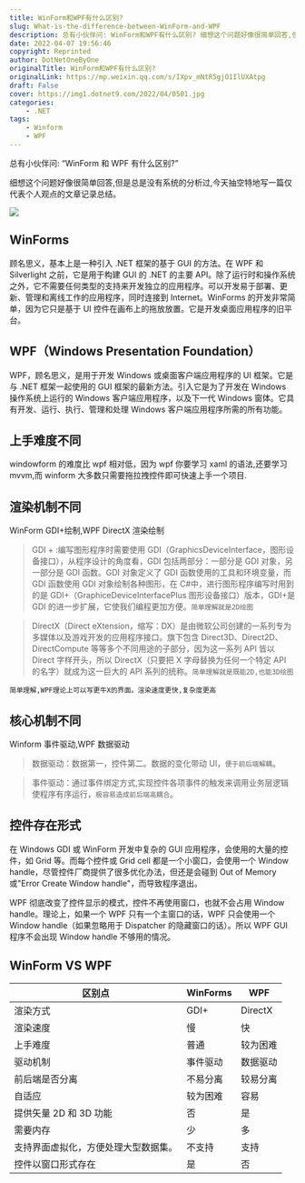 ```yaml
---
title: WinForm和WPF有什么区别?
slug: What-is-the-difference-between-WinForm-and-WPF
description: 总有小伙伴问: WinForm和WPF有什么区别? 细想这个问题好像很简单回答,但是总是没有系统的分析过,今天抽空特地写一篇仅代表个人观点的文章记录总结。
date: 2022-04-07 19:56:46
copyright: Reprinted
author: DotNetOneByOne
originalTitle: WinForm和WPF有什么区别?
originalLink: https://mp.weixin.qq.com/s/IXpv_mNtR5gjO1IlUXAtpg
draft: False
cover: https://img1.dotnet9.com/2022/04/0501.jpg
categories: 
    - .NET
tags: 
    - Winform
    - WPF
---
```


总有小伙伴问: “WinForm 和 WPF 有什么区别?”

细想这个问题好像很简单回答,但是总是没有系统的分析过,今天抽空特地写一篇仅代表个人观点的文章记录总结。

![](https://img1.dotnet9.com/2022/04/0501.jpg)

## WinForms

顾名思义，基本上是一种引入 .NET 框架的基于 GUI 的方法。在 WPF 和 Silverlight 之前，它是用于构建 GUI 的 .NET 的主要 API。除了运行时和操作系统之外，它不需要任何类型的支持来开发独立的应用程序。可以开发易于部署、更新、管理和离线工作的应用程序，同时连接到 Internet。WinForms 的开发非常简单，因为它只是基于 UI 控件在画布上的拖放放置。它是开发桌面应用程序的旧平台。

## WPF（Windows Presentation Foundation）

WPF，顾名思义，是用于开发 Windows 或桌面客户端应用程序的 UI 框架。它是与 .NET 框架一起使用的 GUI 框架的最新方法。引入它是为了开发在 Windows 操作系统上运行的 Windows 客户端应用程序，以及下一代 Windows 窗体。它具有开发、运行、执行、管理和处理 Windows 客户端应用程序所需的所有功能。

## 上手难度不同

windowform 的难度比 wpf 相对低，因为 wpf 你要学习 xaml 的语法,还要学习 mvvm,而 winform 大多数只需要拖拉拽控件即可快速上手一个项目.

## 渲染机制不同

WinForm GDI+绘制,WPF DirectX 渲染绘制

> GDI + :编写图形程序时需要使用 GDI（GraphicsDeviceInterface，图形设备接口），从程序设计的角度看，GDI 包括两部分：一部分是 GDI 对象，另一部分是 GDI 函数。GDI 对象定义了 GDI 函数使用的工具和环境变量，而 GDI 函数使用 GDI 对象绘制各种图形，在 C#中，进行图形程序编写时用到的是 GDI+（GraphiceDeviceInterfacePlus 图形设备接口）版本，GDI+是 GDI 的进一步扩展，它使我们编程更加方便。`简单理解就是2D绘图`

> DirectX（Direct eXtension，缩写：DX）是由微软公司创建的一系列专为多媒体以及游戏开发的应用程序接口。旗下包含 Direct3D、Direct2D、DirectCompute 等等多个不同用途的子部分，因为这一系列 API 皆以 Direct 字样开头，所以 DirectX（只要把 X 字母替换为任何一个特定 API 的名字）就成为这一巨大的 API 系列的统称。`简单理解就是既能2D,也能3D绘图`

`简单理解,WPF理论上可以写更牛X的界面。渲染速度更快,复杂度更高`

## 核心机制不同

Winform 事件驱动,WPF 数据驱动

> 数据驱动：数据第一，控件第二。数据的变化带动 UI，`便于前后端解耦`。

> 事件驱动：通过事件绑定方式,实现控件各项事件的触发来调用业务层逻辑使程序有序运行，`极容易造成前后端高耦合`。

## 控件存在形式

在 Windows GDI 或 WinForm 开发中复杂的 GUI 应用程序，会使用的大量的控件，如 Grid 等。而每个控件或 Grid cell 都是一个小窗口，会使用一个 Window handle，尽管控件厂商提供了很多优化办法，但还是会碰到 Out of Memory 或"Error Create Window handle"，而导致程序退出。

WPF 彻底改变了控件显示的模式，控件不再使用窗口，也就不会占用 Window handle。理论上，如果一个 WPF 只有一个主窗口的话，WPF 只会使用一个 Window handle（如果忽略用于 Dispatcher 的隐藏窗口的话）。所以 WPF GUI 程序不会出现 Window handle 不够用的情况。

## WinForm VS WPF

| 区别点                               | WinForms | WPF      |
| ------------------------------------ | -------- | -------- |
| 渲染方式                             | GDI+     | DirectX  |
| 渲染速度                             | 慢       | 快       |
| 上手难度                             | 普通     | 较为困难 |
| 驱动机制                             | 事件驱动 | 数据驱动 |
| 前后端是否分离                       | 不易分离 | 较易分离 |
| 自适应                               | 较为困难 | 容易     |
| 提供矢量 2D 和 3D 功能               | 否       | 是       |
| 需要内存                             | 少       | 多       |
| 支持界面虚拟化，方便处理大型数据集。 | 不支持   | 支持     |
| 控件以窗口形式存在                   | 是       | 否       |
